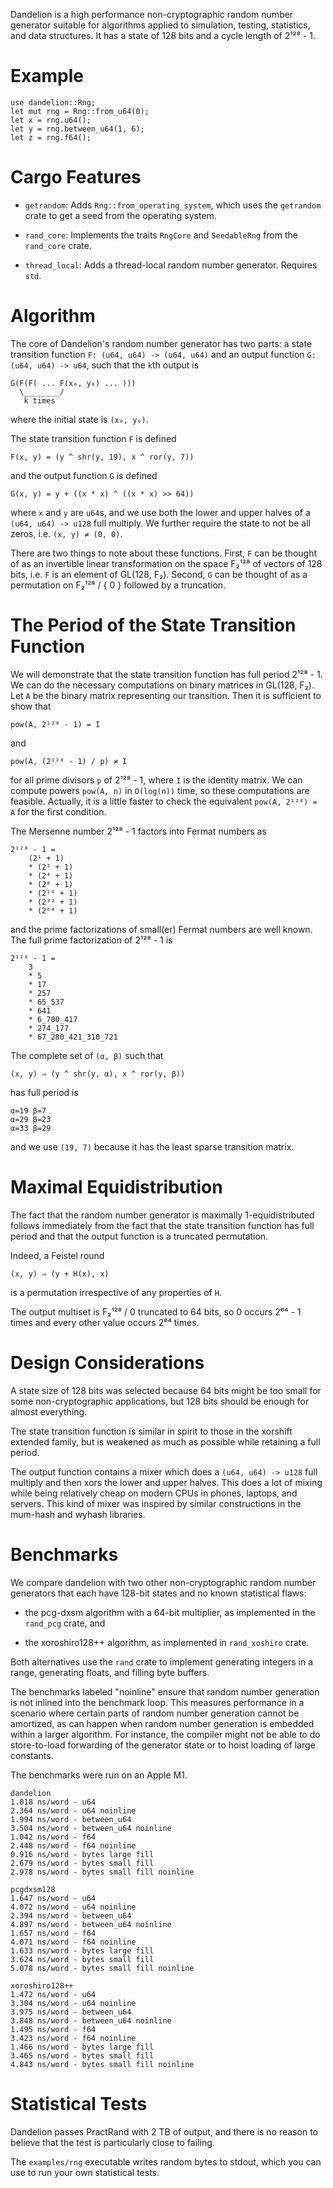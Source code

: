 Dandelion is a high performance non-cryptographic random number generator
suitable for algorithms applied to simulation, testing, statistics, and data
structures. It has a state of 128 bits and a cycle length of 2¹²⁸ - 1.

# Example

```
use dandelion::Rng;
let mut rng = Rng::from_u64(0);
let x = rng.u64();
let y = rng.between_u64(1, 6);
let z = rng.f64();
```

# Cargo Features

- `getrandom`: Adds `Rng::from_operating_system`, which uses the `getrandom`
  crate to get a seed from the operating system.

- `rand_core`: Implements the traits `RngCore` and `SeedableRng` from the
  `rand_core` crate.

- `thread_local`: Adds a thread-local random number generator. Requires `std`.

# Algorithm

The core of Dandelion's random number generator has two parts: a state
transition function `F: (u64, u64) -> (u64, u64)` and an output function `G:
(u64, u64) -> u64`, such that the `k`th output is

```text
G(F(F( ... F(x₀, y₀) ... )))
  \________/
   k times
```

where the initial state is `(x₀, y₀)`.

The state transition function `F` is defined

```text
F(x, y) = (y ^ shr(y, 19), x ^ ror(y, 7))
```

and the output function `G` is defined

```text
G(x, y) = y + ((x * x) ^ ((x * x) >> 64))
```

where `x` and `y` are `u64`s, and we use both the lower and upper halves of a
`(u64, u64) -> u128` full multiply. We further require the state to not be all
zeros, i.e. `(x, y) ≠ (0, 0)`.

There are two things to note about these functions. First, `F` can be thought
of as an invertible linear transformation on the space F₂¹²⁸ of vectors of
128 bits, i.e. `F` is an element of GL(128, F₂). Second, `G` can be thought
of as a permutation on F₂¹²⁸ / { 0 } followed by a truncation.

# The Period of the State Transition Function

We will demonstrate that the state transition function has full period 2¹²⁸ - 1.
We can do the necessary computations on binary matrices in GL(128, F₂).  Let
`A` be the binary matrix representing our transition. Then it is sufficient to
show that

```text
pow(A, 2¹²⁸ - 1) = I
```

and

```text
pow(A, (2¹²⁸ - 1) / p) ≠ I
```

for all prime divisors `p` of 2¹²⁸ - 1, where `I` is the identity matrix. We
can compute powers `pow(A, n)` in `O(log(n))` time, so these computations are
feasible. Actually, it is a little faster to check the equivalent `pow(A,
2¹²⁸) = A` for the first condition.

The Mersenne number 2¹²⁸ - 1 factors into Fermat numbers as

```text
2¹²⁸ - 1 =
    (2¹ + 1)
    * (2² + 1)
    * (2⁴ + 1)
    * (2⁸ + 1)
    * (2¹⁶ + 1)
    * (2³² + 1)
    * (2⁶⁴ + 1)
```

and the prime factorizations of small(er) Fermat numbers are well known. The
full prime factorization of 2¹²⁸ - 1 is

```text
2¹²⁸ - 1 =
    3
    * 5
    * 17
    * 257
    * 65_537
    * 641
    * 6_700_417
    * 274_177
    * 67_280_421_310_721
```

The complete set of `(α, β)` such that

```text
(x, y) ⇒ (y ^ shr(y, α), x ^ ror(y, β))
```

has full period is

```text
α=19 β=7
α=29 β=23 
α=33 β=29 
```

and we use `(19, 7)` because it has the least sparse transition matrix.

# Maximal Equidistribution

The fact that the random number generator is maximally 1-equidistributed
follows immediately from the fact that the state transition function has full
period and that the output function is a truncated permutation.

Indeed, a Feistel round

```text
(x, y) ⇒ (y + H(x), x)
```

is a permutation irrespective of any properties of `H`.

The output multiset is F₂¹²⁸ / 0 truncated to 64 bits, so 0 occurs 2⁶⁴ - 1
times and every other value occurs 2⁶⁴ times.

# Design Considerations

A state size of 128 bits was selected because 64 bits might be too small for
some non-cryptographic applications, but 128 bits should be enough for almost
everything.

The state transition function is similar in spirit to those in the xorshift
extended family, but is weakened as much as possible while retaining a full
period.

The output function contains a mixer which does a `(u64, u64) -> u128` full
multiply and then xors the lower and upper halves. This does a lot of mixing
while being relatively cheap on modern CPUs in phones, laptops, and servers.
This kind of mixer was inspired by similar constructions in the mum-hash and
wyhash libraries.

# Benchmarks

We compare dandelion with two other non-cryptographic random number generators
that each have 128-bit states and no known statistical flaws:

- the pcg-dxsm algorithm with a 64-bit multiplier, as implemented in the
  `rand_pcg` crate, and

- the xoroshiro128++ algorithm, as implemented in `rand_xoshiro` crate.

Both alternatives use the `rand` crate to implement generating integers in
a range, generating floats, and filling byte buffers.

The benchmarks labeled "noinline" ensure that random number generation is not
inlined into the benchmark loop. This measures performance in a scenario where
certain parts of random number generation cannot be amortized, as can happen
when random number generation is embedded within a larger algorithm. For
instance, the compiler might not be able to do store-to-load forwarding of the
generator state or to hoist loading of large constants.

The benchmarks were run on an Apple M1.

```text
dandelion
1.018 ns/word - u64
2.364 ns/word - u64 noinline
1.994 ns/word - between_u64
3.504 ns/word - between_u64 noinline
1.042 ns/word - f64
2.448 ns/word - f64 noinline
0.916 ns/word - bytes large fill
2.679 ns/word - bytes small fill
2.978 ns/word - bytes small fill noinline

pcgdxsm128
1.647 ns/word - u64
4.072 ns/word - u64 noinline
2.394 ns/word - between_u64
4.897 ns/word - between_u64 noinline
1.657 ns/word - f64
4.071 ns/word - f64 noinline
1.633 ns/word - bytes large fill
3.624 ns/word - bytes small fill
5.078 ns/word - bytes small fill noinline

xoroshiro128++
1.472 ns/word - u64
3.304 ns/word - u64 noinline
3.975 ns/word - between_u64
3.848 ns/word - between_u64 noinline
1.495 ns/word - f64
3.423 ns/word - f64 noinline
1.466 ns/word - bytes large fill
3.465 ns/word - bytes small fill
4.843 ns/word - bytes small fill noinline
```

# Statistical Tests

Dandelion passes PractRand with 2 TB of output, and there is no reason to
believe that the test is particularly close to failing.

The `examples/rng` executable writes random bytes to stdout, which you can use
to run your own statistical tests.
